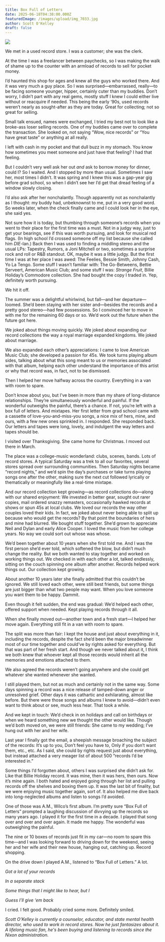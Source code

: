 ```yaml
---
title: Box Full of Letters
date: 2025-06-18T04:38:00.000Z
featuredImage: /images/upload/img_7033.jpg
author: Scott O'Kelley
draft: false
---
```

![](/images/upload/img_7033.jpg)

We met in a used record store. I was a customer; she was the clerk. 

At the time I was a freelancer between paychecks, so I was making the walk of shame up to the counter with an armload of records to sell for pocket money.

I’d haunted this shop for ages and knew all the guys who worked there. And it was very much a guy place. So I was surprised—embarrassed, really—to be facing someone younger, hipper, certainly cuter than my buddies. Don’t worry, I didn’t part with any real gems, mostly stuff I knew I could either live without or reacquire if needed. This being the early ‘90s, used records weren’t nearly as sought-after as they are today. Great for collecting; not so great for selling.

Small talk ensued, names were exchanged, I tried my best not to look like a broke-ass loser selling records. One of my buddies came over to complete the transaction. She looked on, not saying “Wow, nice records” or “You have great taste” or anything at all really.

I left with cash in my pocket and that dull buzz in my stomach. You know how sometimes you meet someone and just have that feeling? I had that feeling. 

But I couldn’t very well ask her out *and* ask to borrow money for dinner, could I? So I waited. And I stopped by more than usual. Sometimes I saw her, most times I didn’t. It was spring and I knew this was a gap-year gig before grad school, so when I didn’t see her I’d get that dread feeling of a window slowly closing.

I’d also ask after her nonchalantly. Though apparently not as nonchalantly as I thought: my buddy had, unbeknownst to me, put in a very good word. So weeks later, when the check finally came and I could look her in the eye, she said yes.

Not sure how it is today, but thumbing through someone’s records when you went to their place for the first time was a must. Not in a judgy way, just to get your bearings, see if this was worth pursuing, and look for musical red flags. (In high school I’d crossed someone off my list because she called him *DIE*-lan.) Back then I was used to finding a middling stereo and the usual LPs: Tapestry, Rumors, a Joni Mitchell or two, sometimes a surprise rock and roll or R&B standout. OK, maybe it was a little judgy. But the first time I was at her place I was awed: The Feelies, Bessie Smith, Johnny Cash, Yo La Tengo. Some stuff I wasn’t familiar with: The Go-Betweens, Bettie Serveert, American Music Club; and some stuff I was: *Strange Fruit*, Billie Holiday’s Commodore collection. She had bought the copy I traded in. Yep, definitely worth pursuing.

We hit it off.

The summer was a delightful whirlwind, but fall—and her departure—loomed. She’d been staying with her sister and—besides the records and a pretty good stereo—had few possessions. So I convinced her to move in with me for the remaining 60 days or so. We’d work out the future when the future got here.

We joked about things moving quickly. We joked about expanding our record collections the way a royal marriage expanded kingdoms. We joked about marriage. 

We also expanded each other’s appreciations: I came to love American Music Club; she developed a passion for 45s. We took turns playing album sides, talking about what this song meant to us or memories associated with that album, helping each other understand the importance of this artist or why that record was, in fact, not to be dismissed.

Then I helped her move halfway across the country. Everything in a van with room to spare.

Don’t know about you, but I’ve been in more than my share of long-distance relationships. They’re simultaneously wonderful and painful. If the wonderful outweighs the painful, there’s a chance. If not, you’re left with a box full of letters. And mixtapes. Her first letter from grad school came with a cassette of love-you-and-miss-you songs, a nice mix of hers, mine, and ours, with a few new ones sprinkled in. I responded. She responded back. Our letters and tapes were long, lovely, and indulgent the way letters and tapes should be.

I visited over Thanksgiving. She came home for Christmas. I moved out there in March.

The place was a college-music wonderland: clubs, scenes, bands. Lots of record stores. A typical Saturday was a trek to all our favorites, several stores spread over surrounding communities. Then Saturday nights became “record nights,” and we’d spin the day’s purchases or take turns playing songs one after the other, making sure the next cut followed lyrically or thematically or meaningfully like a real-time mixtape.

And our record collection kept growing—as record collections do—along with our shared enjoyment: We invested in better gear, sought out rarer copies, mail ordered snazzy remasters, occasionally hawked records at shows or spun 45s at local clubs. We loved our records the way other couples loved their kids. In fact, we joked about never being able to split up because who would get the records? By that point the boundaries of hers and mine had blurred. We bought stuff together. She’d grown to appreciate Neil and Dylan and early Alice Cooper. I loved the music from her college years. No way we could sort out whose was whose.

We’d been together about 10 years when she first told me. And I was the first person she’d ever told, which softened the blow, but didn’t much change the reality. But we both wanted to stay together and worked on working things out. We checked in with each other a lot, talked endlessly, sitting on the couch spinning one album after another. Records helped work things out. Our collection kept growing.

About another 10 years later she finally admitted that this couldn’t be ignored. We still loved each other, were still best friends, but some things are just bigger than what two people may want. When you love someone you want them to be happy. Dammit.

Even though it felt sudden, the end was gradual: We’d helped each other, offered support when needed. Kept playing records through it all.

When she finally moved out—another town and a fresh start—I helped her move again. Everything still fit in a van with room to spare. 

The split was more than fair: I kept the house and just about everything in it, including the records, despite the fact she’d been the major breadwinner most of our time together and could’ve by rights asked for everything. But that was part of her fresh start. And though we never talked about it, I think we both knew that whoever kept all those records would inherit all the memories and emotions attached to them. 

We also agreed the records weren’t going anywhere and she could get whatever she wanted whenever she wanted.

I still played them, but not as much and certainly not in the same way. Some days spinning a record was a nice release of tamped-down anger or unresolved grief. Other days it was cathartic and exhilarating, almost like before. But there were those songs and albums I knew to avoid—didn’t even want to think about or see, much less hear. That took a while.

And we kept in touch: We’d check in on holidays and call on birthdays or when we heard something new we thought the other would like. Though we’d both moved on, we were still friends: She came to my wedding; I’ve hung out with her and her wife.

Last year I finally got the email, a sheepish message broaching the subject of the records: It’s up to you, Don’t feel you have to, Only if you don’t want them, etc., etc. As I said, she could by rights request just about everything, but instead attached a very meager list of about 500 “records I’d be interested in.” 

Some things I’d forgotten about, others I was surprised she didn’t ask for. Like that Billie Holiday record. It was mine, then it was hers, then ours. Now it’s mine again. I both hated and enjoyed going through her list and pulling records off the shelves and boxing them up. It was the last bit of finality, but we were enjoying music together again, sort of. It also helped me dive back into long-neglected albums and listen to songs I’d avoided. 

One of those was A.M., Wilco’s first album. I’m pretty sure “Box Full of Letters” prompted a laughing discussion of divvying up the records so many years ago. I played it for the first time in a decade. I played that song over and over and over again. It made me happy. The wonderful was outweighing the painful.

The nine or 10 boxes of records just fit in my car—no room to spare this time—and I was looking forward to driving down for the weekend, seeing her and her wife and their new house, hanging out, catching up. Record shopping. 

On the drive down I played A.M., listened to “Box Full of Letters.” A lot. 

*Got a lot of your records*

*In a separate stack*

*Some things that I might like to hear, but I*

*Guess I’ll give ‘em back*

I cried. I felt good. Probably cried some more. Definitely smiled.



*Scott O'Kelley is currently a counselor, educator, and state mental health director, who used to work in record stores. Now he just fantasizes about it. A lifelong music fan, he's been buying and listening to records since the Nixon administration.*
